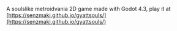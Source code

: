A soulslike metroidvania 2D game made with Godot 4.3, play it at [https://senzmaki.github.io/gyattsouls/](https://senzmaki.github.io/gyattsouls/)
